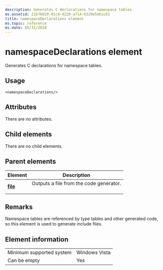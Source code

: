 ```yaml
---
description: Generates C declarations for namespace tables.
ms.assetid: 21b76829-01c4-4228-a714-6319e5eb1c61
title: namespaceDeclarations element
ms.topic: reference
ms.date: 05/31/2018
---
```


# namespaceDeclarations element

Generates C declarations for namespace tables.

## Usage

``` syntax
<namespaceDeclarations/>
```

## Attributes

There are no attributes.

## Child elements

There are no child elements.

## Parent elements



| Element                         | Description                                                    |
|---------------------------------|----------------------------------------------------------------|
| [**file**](file.md)<br/> | Outputs a file from the code generator.<br/> <br/> |



## Remarks

Namespace tables are referenced by type tables and other generated code, so this element is used to generate include files.

## Element information



|                                     |               |
|-------------------------------------|---------------|
| Minimum supported system<br/> | Windows Vista |
| Can be empty                        | Yes           |



 

 




